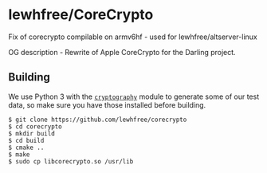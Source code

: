 # lewhfree/CoreCrypto

Fix of corecrypto compilable on armv6hf - used for lewhfree/altserver-linux

OG description - Rewrite of Apple CoreCrypto for the Darling project.

## Building
We use Python 3 with the [`cryptography`](https://pypi.org/project/cryptography/) module to generate some of our test data, so make sure you have those installed before building.

```
$ git clone https://github.com/lewhfree/corecrypto
$ cd corecrypto
$ mkdir build
$ cd build
$ cmake ..
$ make
$ sudo cp libcorecrypto.so /usr/lib 
```
